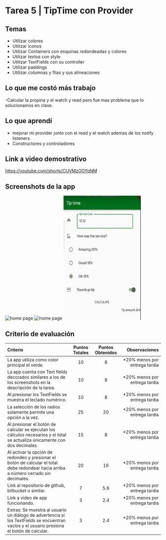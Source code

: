# Tarea 5 | TipTime con Provider

## Temas

- Utilizar colores
- Utilizar iconos
- Utilizar Containers con esquinas redondeadas y colores
- Utilizar textos con style
- Utilizar TextFields con su controller
- Utilizar paddings
- Utilizar columnas y filas y sus alineaciones

## Lo que me costó más trabajo

-Calcular la propina y el watch y read pero fue mas problema que lo solucionamos en clase.

## Lo que aprendí

- mejorar mi provider junto con el read y el watch ademas de los notify listeners.
- Constructores y controladores

## Link a video demostrativo

https://youtube.com/shorts/CUVMzOOYqNM

## Screenshots de la app

<img src="/i1.png" alt="home page" width="250" height="400">
<img src="/imagenes/i2.png" alt="home page" width="250" height="400">
<img src="tarea_5/imagenes/i3.png" alt="home page" width="250" height="400">



## Criterio de evaluación

| Criterio                                                                                                                                   | Puntos Totales | Puntos Obtenidos   |                                 Observaciones |
| :----------------------------------------------------------------------------------------------------------------------------------------- | :------------: | :--------------:   | --------------------------------------------: |
| La app utiliza como color principal el verde.                                                                                              |       10       |        8           |    *20% menos por entrega tardia              |
| La app cuenta con Text fields decorados similares a los de los screenshots en la descripción de la tarea.                                  |       10       |        8           |    *20% menos por entrega tardia              |
| Al presionar los TextFields se muestra el teclado numérico.                                                                                |       10       |        8           |    *20% menos por entrega tardia              |
| La selección de los radios solamente permite una opción a la vez.                                                                          |       25       |        20          |    *20% menos por entrega tardia              |
| Al presionar el botón de calcular se ejecutan los cálculos necesarios y el total se actualiza únicamente con dos decimales.                |       15       |        8           |    *20% menos por entrega tardia              |
| Al activar la opción de redondeo y presionar el botón de calcular el total debe redondear hacia arriba a número cerrado sin decimales.     |       20       |        16          |    *20% menos por entrega tardia              |
| Link al repositorio de github, bitbucket o similar.                                                                                        |       7        |        5.6         |    *20% menos por entrega tardia              |
| Link a video de app funcionando.                                                                                                           |       3        |        2.4         |    *20% menos por entrega tardia              |
| Extras: Se muestra al usuario un diálogo de advertencia si los TextFields se encuentran vacíos y el usuario presiona el botón de calcular. |       3        |        2.4         |    *20% menos por entrega tardia              |